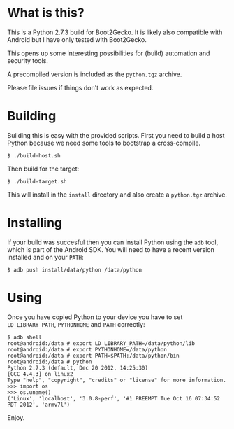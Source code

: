 What is this?
=============

This is a Python 2.7.3 build for Boot2Gecko. It is likely also compatible with Android but I have only tested with Boot2Gecko.

This opens up some interesting possibilities for (build) automation and security tools.

A precompiled version is included as the `python.tgz` archive.

Please file issues if things don't work as expected.

Building
========

Building this is easy with the provided scripts. First you need to build a host Python because we need some tools to bootstrap a cross-compile.

```
$ ./build-host.sh
```

Then build for the target:

```
$ ./build-target.sh
```

This will install in the `install` directory and also create a `python.tgz` archive.

Installing
==========

If your build was succesful then you can install Python using the `adb` tool, which is part of the Android SDK. You will need to have a recent version installed and on your `PATH`:

```
$ adb push install/data/python /data/python
```

Using
=====

Once you have copied Python to your device you have to set `LD_LIBRARY_PATH`, `PYTHONHOME` and `PATH` correctly:

```
$ adb shell
root@android:/data # export LD_LIBRARY_PATH=/data/python/lib                   
root@android:/data # export PYTHONHOME=/data/python
root@android:/data # export PATH=$PATH:/data/python/bin
root@android:/data # python
Python 2.7.3 (default, Dec 20 2012, 14:25:30) 
[GCC 4.4.3] on linux2
Type "help", "copyright", "credits" or "license" for more information.
>>> import os
>>> os.uname()
('Linux', 'localhost', '3.0.8-perf', '#1 PREEMPT Tue Oct 16 07:34:52 PDT 2012', 'armv7l')
```

Enjoy.

